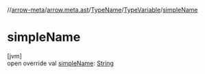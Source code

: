 //[arrow-meta](../../../../index.md)/[arrow.meta.ast](../../index.md)/[TypeName](../index.md)/[TypeVariable](index.md)/[simpleName](simple-name.md)

# simpleName

[jvm]\
open override val [simpleName](simple-name.md): [String](https://kotlinlang.org/api/latest/jvm/stdlib/kotlin/-string/index.html)
